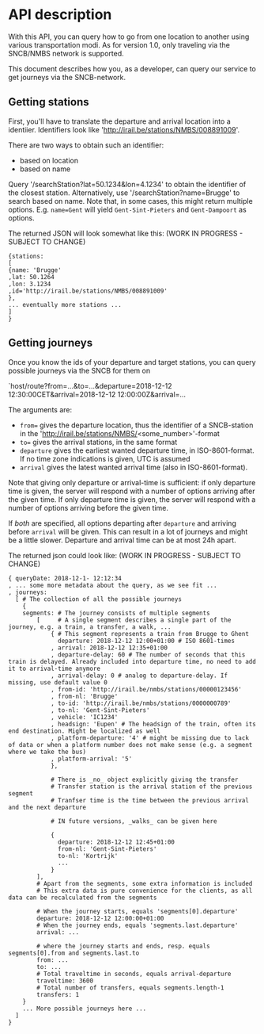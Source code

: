 
API description
===============

With this API, you can query how to go from one location to another using various transportation modi. As for version 1.0, only traveling via the SNCB/NMBS network is supported.

This document describes how you, as a developer, can query our service to get journeys via the SNCB-network.

Getting stations
----------------

First, you'll have to translate the departure and arrival location into a identiier.
Identifiers look like 'http://irail.be/stations/NMBS/008891009'.

There are two ways to obtain such an identifier:

- based on location
- based on name

Query '/searchStation?lat=50.1234&lon=4.1234' to obtain the identifier of the closest station.
Alternatively, use '/searchStation?name=Brugge' to search based on name.
Note that, in some cases, this might return multiple options.
E.g. `name=Gent` will yield `Gent-Sint-Pieters` and `Gent-Dampoort` as options.

The returned JSON will look somewhat like this: (WORK IN PROGRESS - SUBJECT TO CHANGE)


    {stations:
	[
	{name: 'Brugge'
	,lat: 50.1264
	,lon: 3.1234
	,id='http://irail.be/stations/NMBS/008891009'
	},
	... eventually more stations ...
	]
    }

Getting journeys
----------------

Once you know the ids of your departure and target stations, you can query possible journeys via the SNCB for them on

`host/route?from=...&to=...&departure=2018-12-12 12:30:00CET&arrival=2018-12-12 12:00:00Z&arrival=...

The arguments are:

- `from=` gives the departure location, thus the identifier of a SNCB-station in the 'http://irail.be/stations/NMBS/<some_number>'-format
- `to=` gives the arrival stations, in the same format
- `departure` gives the earliest wanted departure time, in ISO-8601-format. If no time zone indications is given, UTC is assumed
- `arrival` gives the latest wanted arrival time (also in ISO-8601-format).

Note that giving only departure or arrival-time is sufficient: if only departure time is given,
the server will respond with a number of options arriving after the given time.
If only departure time is given, the server will respond with a number of options arriving before the given time.

If _both_ are specified, all options departing after `departure` and arriving before `arrival` will be given.
This can result in a lot of journeys and might be a little slower. Departure and arrival time can be at most 24h apart.

The returned json could look like: (WORK IN PROGRESS - SUBJECT TO CHANGE)


    { queryDate: 2018-12-1- 12:12:34
    , ... some more metadata about the query, as we see fit ...
    , journeys: 
      [ # The collection of all the possible journeys
	    {
	    segments: # The journey consists of multiple segments
	        [     # A single segment describes a single part of the journey, e.g. a train, a transfer, a walk, ...
	            { # This segment represents a train from Brugge to Ghent
	              departure: 2018-12-12 12:00+01:00 # ISO 8601-times
	            , arrival: 2018-12-12 12:35+01:00
	            , departure-delay: 60 # The number of seconds that this train is delayed. Already included into departure time, no need to add it to arrival-time anymore
	            , arrival-delay: 0 # analog to departure-delay. If missing, use default value 0 
                , from-id: 'http://irail.be/nmbs/stations/00000123456'
                , from-nl: 'Brugge'
                , to-id: 'http://irail.be/nmbs/stations/0000000789'
                , to-nl: 'Gent-Sint-Pieters'
	            , vehicle: 'IC1234'
	            , headsign: 'Eupen' # The headsign of the train, often its end destination. Might be localized as well
	            , platform-departure: '4' # might be missing due to lack of data or when a platform number does not make sense (e.g. a segment where we take the bus) 
	            , platform-arrival: '5'
	            },
	            
	            # There is _no_ object explicitly giving the transfer
	            # Transfer station is the arrival station of the previous segment
	            # Tranfser time is the time between the previous arrival and the next departure
	            
	            # IN future versions, _walks_ can be given here
	            
	            {
	              departure: 2018-12-12 12:45+01:00
	              from-nl: 'Gent-Sint-Pieters'
	              to-nl: 'Kortrijk'
	              ...
	            }
	        ],
	        # Apart from the segments, some extra information is included
	        # This extra data is pure convenience for the clients, as all data can be recalculated from the segments
	        
	        # When the journey starts, equals 'segments[0].departure'    
	        departure: 2018-12-12 12:00:00+01:00
	        # When the journey ends, equals 'segments.last.departure'    
	        arrival: ...
	        
	        # where the journey starts and ends, resp. equals segments[0].from and segments.last.to
	        from: ...
	        to: ...
	        # Total traveltime in seconds, equals arrival-departure
	        traveltime: 3600
	        # Total number of transfers, equals segments.length-1
	        transfers: 1	
	    }
        ... More possible journeys here ...
      ]
    }


